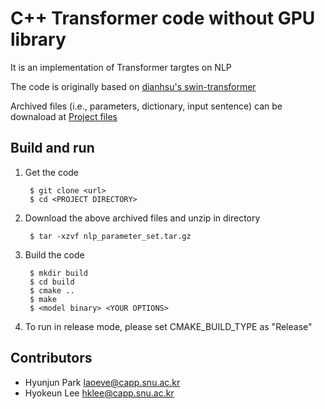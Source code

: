 C++ Transformer code without GPU library
==================================================
It is an implementation of Transformer targtes on NLP

The code is originally based on [dianhsu's swin-transformer](https://github.com/dianhsu/swin-transformer-cpp.git)

Archived files (i.e., parameters, dictionary, input sentence) can be downaload at [Project files](https://drive.google.com/file/d/1w5JrAXOm33VohNkaqyKekBfFmqOGGKp9/view?usp=sharing)

Build and run 
-------------------------
1. Get the code

        $ git clone <url>
        $ cd <PROJECT DIRECTORY>

2. Download the above archived files and unzip in directory

        $ tar -xzvf nlp_parameter_set.tar.gz

3. Build the code

        $ mkdir build
        $ cd build
        $ cmake ..
        $ make 
        $ <model binary> <YOUR OPTIONS>

4. To run in release mode, please set CMAKE_BUILD_TYPE as "Release"

Contributors
-----------------------
+ Hyunjun Park     laoeve@capp.snu.ac.kr
+ Hyokeun Lee      hklee@capp.snu.ac.kr

